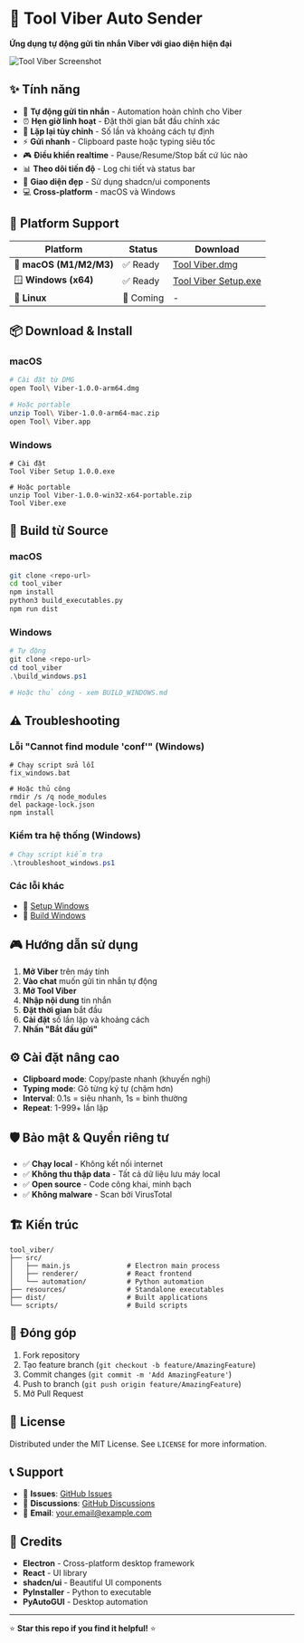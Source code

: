# 🚀 Tool Viber Auto Sender

**Ứng dụng tự động gửi tin nhắn Viber với giao diện hiện đại**

![Tool Viber Screenshot](https://via.placeholder.com/600x400/1e1e1e/ffffff?text=Tool+Viber+Auto+Sender)

## ✨ Tính năng

- 🤖 **Tự động gửi tin nhắn** - Automation hoàn chỉnh cho Viber
- ⏰ **Hẹn giờ linh hoạt** - Đặt thời gian bắt đầu chính xác  
- 🔄 **Lặp lại tùy chỉnh** - Số lần và khoảng cách tự định
- ⚡ **Gửi nhanh** - Clipboard paste hoặc typing siêu tốc
- 🎮 **Điều khiển realtime** - Pause/Resume/Stop bất cứ lúc nào
- 📊 **Theo dõi tiến độ** - Log chi tiết và status bar
- 🎨 **Giao diện đẹp** - Sử dụng shadcn/ui components
- 💻 **Cross-platform** - macOS và Windows

## 🎯 Platform Support

| Platform | Status | Download |
|----------|--------|----------|
| 🍎 **macOS (M1/M2/M3)** | ✅ Ready | [Tool Viber.dmg](dist/) |
| 🪟 **Windows (x64)** | ✅ Ready | [Tool Viber Setup.exe](dist/) |
| 🐧 **Linux** | 🔄 Coming | - |

## 📦 Download & Install

### macOS
```bash
# Cài đặt từ DMG
open Tool\ Viber-1.0.0-arm64.dmg

# Hoặc portable
unzip Tool\ Viber-1.0.0-arm64-mac.zip
open Tool\ Viber.app
```

### Windows
```batch
# Cài đặt
Tool Viber Setup 1.0.0.exe

# Hoặc portable
unzip Tool Viber-1.0.0-win32-x64-portable.zip
Tool Viber.exe
```

## 🔧 Build từ Source

### macOS
```bash
git clone <repo-url>
cd tool_viber
npm install
python3 build_executables.py
npm run dist
```

### Windows
```powershell
# Tự động
git clone <repo-url>
cd tool_viber
.\build_windows.ps1

# Hoặc thủ công - xem BUILD_WINDOWS.md
```

## ⚠️ Troubleshooting

### Lỗi "Cannot find module 'conf'" (Windows)
```batch
# Chạy script sửa lỗi
fix_windows.bat

# Hoặc thủ công
rmdir /s /q node_modules
del package-lock.json
npm install
```

### Kiểm tra hệ thống (Windows)
```powershell
# Chạy script kiểm tra
.\troubleshoot_windows.ps1
```

### Các lỗi khác
- 📖 [Setup Windows](SETUP_WINDOWS.md)
- 📖 [Build Windows](BUILD_WINDOWS.md)

## 🎮 Hướng dẫn sử dụng

1. **Mở Viber** trên máy tính
2. **Vào chat** muốn gửi tin nhắn tự động
3. **Mở Tool Viber** 
4. **Nhập nội dung** tin nhắn
5. **Đặt thời gian** bắt đầu
6. **Cài đặt** số lần lặp và khoảng cách
7. **Nhấn "Bắt đầu gửi"**

## ⚙️ Cài đặt nâng cao

- **Clipboard mode**: Copy/paste nhanh (khuyến nghị)
- **Typing mode**: Gõ từng ký tự (chậm hơn)
- **Interval**: 0.1s = siêu nhanh, 1s = bình thường
- **Repeat**: 1-999+ lần lặp

## 🛡️ Bảo mật & Quyền riêng tư

- ✅ **Chạy local** - Không kết nối internet
- ✅ **Không thu thập data** - Tất cả dữ liệu lưu máy local  
- ✅ **Open source** - Code công khai, minh bạch
- ✅ **Không malware** - Scan bởi VirusTotal

## 🏗️ Kiến trúc

```
tool_viber/
├── src/
│   ├── main.js              # Electron main process
│   ├── renderer/            # React frontend
│   └── automation/          # Python automation
├── resources/               # Standalone executables  
├── dist/                    # Built applications
└── scripts/                 # Build scripts
```

## 🤝 Đóng góp

1. Fork repository
2. Tạo feature branch (`git checkout -b feature/AmazingFeature`)
3. Commit changes (`git commit -m 'Add AmazingFeature'`)
4. Push to branch (`git push origin feature/AmazingFeature`)
5. Mở Pull Request

## 📄 License

Distributed under the MIT License. See `LICENSE` for more information.

## 📞 Support

- 🐛 **Issues**: [GitHub Issues](../../issues)
- 💬 **Discussions**: [GitHub Discussions](../../discussions)
- 📧 **Email**: your.email@example.com

## 🙏 Credits

- **Electron** - Cross-platform desktop framework
- **React** - UI library
- **shadcn/ui** - Beautiful UI components  
- **PyInstaller** - Python to executable
- **PyAutoGUI** - Desktop automation

---

⭐ **Star this repo if you find it helpful!** ⭐ 